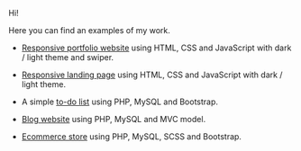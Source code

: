 Hi!

Here you can find an examples of my work.

* <a href="https://github.com/evg13ny/examples/tree/main/portfolio%20website" target="_blank">Responsive portfolio website</a> using HTML, CSS and JavaScript with dark / light theme and swiper.

* <a href="https://github.com/evg13ny/examples/tree/main/landing%20page" target="_blank">Responsive landing page</a> using HTML, CSS and JavaScript with dark / light theme.

* A simple <a href="https://github.com/evg13ny/examples/tree/main/to-do%20list" target="_blank">to-do list</a> using PHP, MySQL and Bootstrap.

* <a href="https://github.com/evg13ny/examples/tree/main/blog%20website" target="_blank">Blog website</a> using PHP, MySQL and MVC model.

* <a href="https://github.com/evg13ny/examples/tree/main/mobile%20shopee" target="_blank">Ecommerce store</a> using PHP, MySQL, SCSS and Bootstrap.